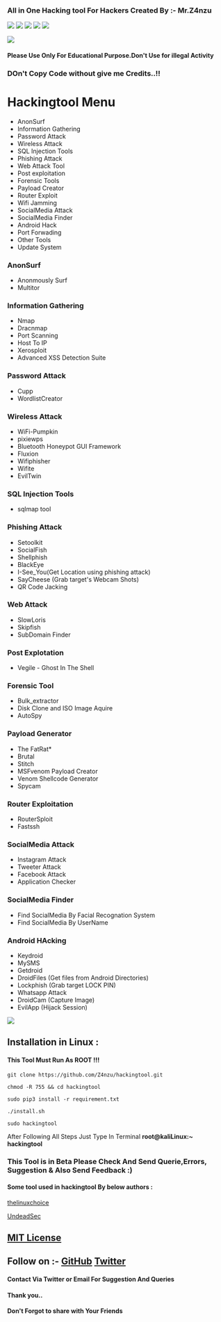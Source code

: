 ### All in One Hacking tool For Hackers Created By :- Mr.Z4nzu
![](https://img.shields.io/github/license/Z4nzu/hackingtool)
![](https://img.shields.io/github/issues/Z4nzu/hackingtool)
![](https://img.shields.io/badge/Python-3-blue)
![](https://img.shields.io/github/stars/Z4nzu/hackingtool)
![](https://img.shields.io/twitter/url?style=social&url=https%3A%2F%2Ftwitter.com%2F_Zinzu07)

<img src ="https://img.shields.io/badge/Important-notice-red" />
<h4>Please Use Only For Educational Purpose.Don't Use for illegal Activity</h4>

### DOn't Copy Code without give me Credits..!! 
# Hackingtool Menu
- AnonSurf                  
- Information Gathering
- Password Attack
- Wireless Attack
- SQL Injection Tools 
- Phishing Attack 
- Web Attack Tool
- Post exploitation
- Forensic Tools
- Payload Creator
- Router Exploit
- Wifi Jamming
- SocialMedia Attack
- SocialMedia Finder 
- Android Hack
- Port Forwading
- Other Tools 
- Update System

### AnonSurf
- Anonmously Surf
- Multitor
### Information Gathering
- Nmap 
- Dracnmap
- Port Scanning
- Host To IP
 - Xerosploit
- Advanced XSS Detection Suite
### Password Attack
- Cupp
- WordlistCreator
### Wireless Attack
- WiFi-Pumpkin
- pixiewps
- Bluetooth Honeypot GUI Framework
- Fluxion
- Wifiphisher
- Wifite
- EvilTwin 
### SQL Injection Tools 
- sqlmap tool
### Phishing Attack
- Setoolkit 
- SocialFish
- Shellphish
- BlackEye
- I-See_You(Get Location using phishing attack) 
- SayCheese (Grab target's Webcam Shots)
- QR Code Jacking
### Web Attack
- SlowLoris
- Skipfish
- SubDomain Finder
### Post Explotation
- Vegile - Ghost In The Shell
### Forensic Tool
- Bulk_extractor
- Disk Clone and ISO Image Aquire
- AutoSpy
### Payload Generator
- The FatRat*
- Brutal
- Stitch
- MSFvenom Payload Creator
- Venom Shellcode Generator 
- Spycam 
### Router Exploitation
- RouterSploit
- Fastssh
### SocialMedia Attack
- Instagram Attack
- Tweeter Attack
- Facebook Attack
- Application Checker
### SocialMedia Finder
- Find SocialMedia By Facial Recognation System
- Find SocialMedia By UserName
### Android HAcking 
- Keydroid 
- MySMS
- Getdroid
- DroidFiles (Get files from Android Directories)
- Lockphish (Grab target LOCK PIN)
- Whatsapp Attack
- DroidCam (Capture Image)
- EvilApp (Hijack Session)

![](https://imgur.com/hxyymEF.png)

## Installation in Linux :

#### This Tool Must Run As ROOT !!!

    git clone https://github.com/Z4nzu/hackingtool.git
    
    chmod -R 755 && cd hackingtool
    
    sudo pip3 install -r requirement.txt
    
    ./install.sh
    
    sudo hackingtool

 After Following All Steps Just Type In Terminal **root@kaliLinux:~** **hackingtool**
### This Tool is in Beta Please Check And Send Querie,Errors, Suggestion & Also Send Feedback :)
#### Some tool used in hackingtool By below authors :
[thelinuxchoice](https://github.com/thelinuxchoice.git)

[UndeadSec](https://github.com/UndeadSec)
## [MIT License](https://raw.githubusercontent.com/Z4nzu/hackingtool/master/LICENSE)

## Follow on :- [GitHub](https://github.com/Z4nzu) [Twitter](https://twitter.com/_Zinzu07)
#### Contact Via Twitter or Email For Suggestion And Queries 

#### Thank you..
#### Don't Forgot to share with Your Friends 
